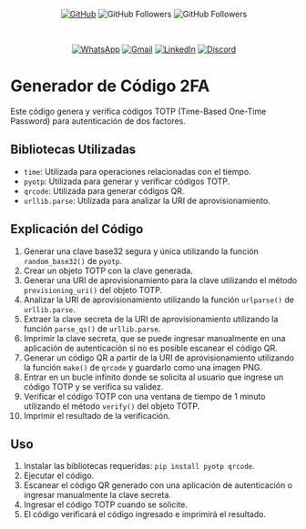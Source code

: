 <div align="center">

[![GitHub](https://img.shields.io/badge/GitHub-Profile-black?style=flat&logo=github)](https://github.com/Marioalf2002)
![GitHub Followers](https://img.shields.io/github/followers/Marioalf2002?style=social)
![GitHub Followers](https://img.shields.io/github/stars/Marioalf2002?style=social)

<br>

[![WhatsApp](https://img.shields.io/badge/WhatsApp-Chat-green?style=flat&logo=whatsapp)](https://wa.me/message/MC62R3PTOHVDN1)
[![Gmail](https://img.shields.io/badge/Gmail-Email-red?style=flat&logo=gmail)](contacto@mariowebdesigns.com)
[![LinkedIn](https://img.shields.io/badge/LinkedIn-Profile-blue?style=flat&logo=linkedin)](https://www.linkedin.com/in/mariowebdesign)
[![Discord](https://img.shields.io/badge/Discord-Chat-blue?style=flat&logo=discord)](https://discordapp.com/users/744348258893168680)

</div>

# Generador de Código 2FA

Este código genera y verifica códigos TOTP (Time-Based One-Time Password) para autenticación de dos factores.

## Bibliotecas Utilizadas

- `time`: Utilizada para operaciones relacionadas con el tiempo.
- `pyotp`: Utilizada para generar y verificar códigos TOTP.
- `qrcode`: Utilizada para generar códigos QR.
- `urllib.parse`: Utilizada para analizar la URI de aprovisionamiento.

## Explicación del Código

1. Generar una clave base32 segura y única utilizando la función `random_base32()` de `pyotp`.
2. Crear un objeto TOTP con la clave generada.
3. Generar una URI de aprovisionamiento para la clave utilizando el método `provisioning_uri()` del objeto TOTP.
4. Analizar la URI de aprovisionamiento utilizando la función `urlparse()` de `urllib.parse`.
5. Extraer la clave secreta de la URI de aprovisionamiento utilizando la función `parse_qs()` de `urllib.parse`.
6. Imprimir la clave secreta, que se puede ingresar manualmente en una aplicación de autenticación si no es posible escanear el código QR.
7. Generar un código QR a partir de la URI de aprovisionamiento utilizando la función `make()` de `qrcode` y guardarlo como una imagen PNG.
8. Entrar en un bucle infinito donde se solicita al usuario que ingrese un código TOTP y se verifica su validez.
9. Verificar el código TOTP con una ventana de tiempo de 1 minuto utilizando el método `verify()` del objeto TOTP.
10. Imprimir el resultado de la verificación.

## Uso

1. Instalar las bibliotecas requeridas: `pip install pyotp qrcode`.
2. Ejecutar el código.
3. Escanear el código QR generado con una aplicación de autenticación o ingresar manualmente la clave secreta.
4. Ingresar el código TOTP cuando se solicite.
5. El código verificará el código ingresado e imprimirá el resultado.
